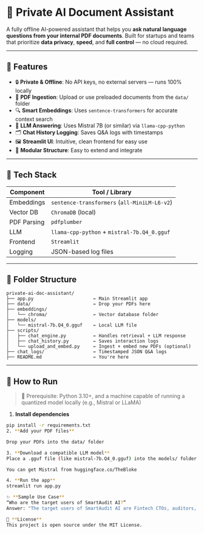 # 🧠 Private AI Document Assistant

A fully offline AI-powered assistant that helps you **ask natural language questions from your internal PDF documents**. Built for startups and teams that prioritize **data privacy**, **speed**, and **full control** — no cloud required.

---

## 🚀 Features

- 🔒 **Private & Offline**: No API keys, no external servers — runs 100% locally
- 📄 **PDF Ingestion**: Upload or use preloaded documents from the `data/` folder
- 🔍 **Smart Embeddings**: Uses `sentence-transformers` for accurate context search
- 🧠 **LLM Answering**: Uses Mistral 7B (or similar) via `llama-cpp-python`
- 🗂️ **Chat History Logging**: Saves Q&A logs with timestamps
- 🖼️ **Streamlit UI**: Intuitive, clean frontend for easy use
- 🧱 **Modular Structure**: Easy to extend and integrate

---

## 🧠 Tech Stack

| Component       | Tool / Library              |
|----------------|-----------------------------|
| Embeddings      | `sentence-transformers` (`all-MiniLM-L6-v2`) |
| Vector DB       | `ChromaDB` (local)          |
| PDF Parsing     | `pdfplumber`                |
| LLM             | `llama-cpp-python` + `mistral-7b.Q4_0.gguf` |
| Frontend        | `Streamlit`                 |
| Logging         | JSON-based log files        |

---

## 📁 Folder Structure

```
private-ai-doc-assistant/
├── app.py                      ← Main Streamlit app
├── data/                       ← Drop your PDFs here
├── embeddings/
│   └── chroma/                 ← Vector database folder
├── models/
│   └── mistral-7b.Q4_0.gguf    ← Local LLM file
├── scripts/
│   ├── chat_engine.py          ← Handles retrieval + LLM response
│   ├── chat_history.py         ← Saves interaction logs
│   └── upload_and_embed.py     ← Ingest + embed new PDFs (optional)
├── chat_logs/                  ← Timestamped JSON Q&A logs
├── README.md                   ← You're here
```

---

## 🧪 How to Run

> 📝 Prerequisite: Python 3.10+, and a machine capable of running a quantized model locally (e.g., Mistral or LLaMA)

1. **Install dependencies**
```bash
pip install -r requirements.txt
2. **Add your PDF files**

Drop your PDFs into the data/ folder

3. **Download a compatible LLM model**
Place a .gguf file (like mistral-7b.Q4_0.gguf) into the models/ folder

You can get Mistral from huggingface.co/TheBloke

4. **Run the app**
streamlit run app.py

✨ **Sample Use Case**
“Who are the target users of SmartAudit AI?”
Answer: "The target users of SmartAudit AI are Fintech CTOs, auditors, and regulators."

📄 **License**
This project is open source under the MIT License.
